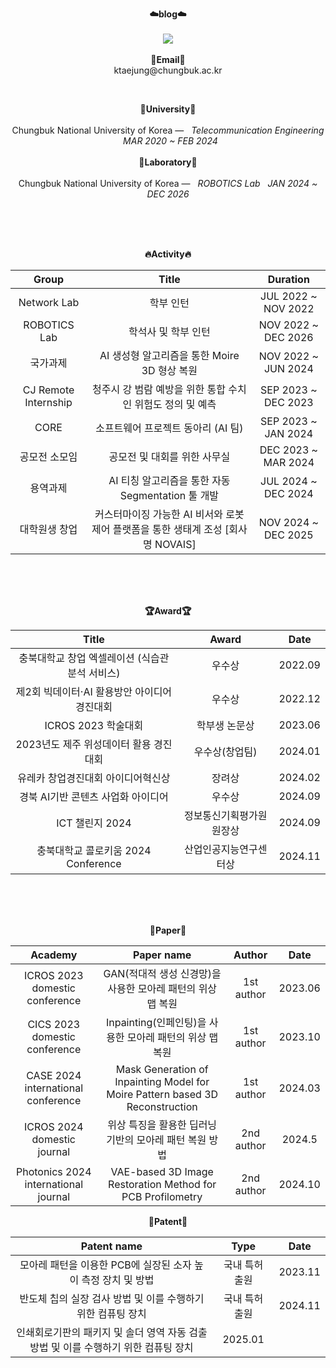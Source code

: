 <p align="center">
    <Strong>☁️blog☁️</Strong><br><br>
    <a href="https://kkimtaejung.github.io/" target="_blank"><img src="https://img.shields.io/badge/GitHub%20Blog-181717?style=flat-square&logo=GitHub&logoColor=white"/></a>
    <br><br>
<Strong>📧Email📧</Strong><br>ktaejung@chungbuk.ac.kr<br>
</p>
<br>
<p align="center">
<Strong>🏫University🏫</Strong><br><br>
Chungbuk National University of Korea —  &nbsp; <em>Telecommunication Engineering &nbsp;   MAR  2020 ~ FEB  2024</em>
<br><br>
<Strong>🏫Laboratory🏫</Strong><br><br>
Chungbuk National University of Korea —  &nbsp; <em>ROBOTICS Lab &nbsp;   JAN  2024 ~ DEC  2026</em>
</p>   
<br>
<div align="center">
<p align="center">
<br><br>
<Strong>🔥Activity🔥</Strong><br>

|Group|Title|Duration|
|:---:|:---:|:---:|
|Network Lab|학부 인턴|JUL 2022 ~ NOV 2022|
|ROBOTICS Lab|학석사 및 학부 인턴|NOV 2022 ~ DEC 2026|
|국가과제|AI 생성형 알고리즘을 통한 Moire 3D 형상 복원|NOV 2022 ~ JUN 2024|
|CJ Remote Internship|청주시 강 범람 예방을 위한 통합 수치인 위험도 정의 및 예측|SEP 2023 ~ DEC 2023| 
|CORE|소프트웨어 프로젝트 동아리 (AI 팀)|SEP 2023 ~ JAN 2024|
|공모전 소모임|공모전 및 대회를 위한 사무실|DEC 2023 ~ MAR 2024|
|용역과제|AI 티칭 알고리즘을 통한 자동 Segmentation 툴 개발|JUL 2024 ~ DEC 2024|
|대학원생 창업|커스터마이징 가능한 AI 비서와 로봇 제어 플랫폼을 통한 생태계 조성 [회사명 NOVAIS]|NOV 2024 ~ DEC 2025|
</p>
<br>
<br><br>
<p align="center">
<Strong>🏆Award🏆</Strong><br>

|Title|Award|Date|
|:---:|:---:|:---:|
|충북대학교 창업 엑셀레이션 (식습관 분석 서비스)|우수상|2022.09|
|제2회 빅데이터·AI 활용방안 아이디어 경진대회|우수상|2022.12|
|ICROS 2023 학술대회|학부생 논문상|2023.06|
|2023년도 제주 위성데이터 활용 경진대회|우수상(창업팀)|2024.01|
|유레카 창업경진대회 아이디어혁신상|장려상|2024.02|
|경북 AI기반 콘텐츠 사업화 아이디어|우수상|2024.09|
|ICT 챌린지 2024|정보통신기획평가원 원장상|2024.09|
|충북대학교 콜로키움 2024 Conference|산업인공지능연구센터상|2024.11|

</p>   
<br><br>
<br>

<p align="center">
<Strong>📖Paper📖</Strong><br>

|Academy|Paper name|Author|Date|
|:---:|:---:|:---:|:---:|
|ICROS 2023 domestic conference|GAN(적대적 생성 신경망)을 사용한 모아레 패턴의 위상 맵 복원|1st author|2023.06|
|CICS 2023 domestic conference|Inpainting(인페인팅)을 사용한 모아레 패턴의 위상 맵 복원|1st author|2023.10|
|CASE 2024 international conference|Mask Generation of Inpainting Model for Moire Pattern based 3D Reconstruction|1st author|2024.03|
|ICROS 2024 domestic journal|위상 특징을 활용한 딥러닝 기반의 모아레 패턴 복원 방법|2nd author|2024.5|
|Photonics 2024 international journal|VAE-based 3D Image Restoration Method for PCB Profilometry|2nd author|2024.10|

</p>        

<p align="center">
<Strong>🔦Patent🔦</Strong><br>
    
|Patent name|Type|Date|
|:---:|:---:|:---:|
|모아레 패턴을 이용한 PCB에 실장된 소자 높이 측정 장치 및 방법|국내 특허 출원|2023.11|
|반도체 칩의 실장 검사 방법 및 이를 수행하기 위한 컴퓨팅 장치|국내 특허 출원|2024.11|
|인쇄회로기판의 패키지 및 솔더 영역 자동 검출 방법 및 이를 수행하기 위한 컴퓨팅 장치|2025.01|
</p>

